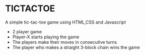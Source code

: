 # TICTACTOE

A simple tic-tac-toe game using HTML,CSS and Javascript 

* 2 player game
* Player-X starts playing the game
* The players make their moves in consecutive turns
* The player who makes a straight 3-block chain wins the game
